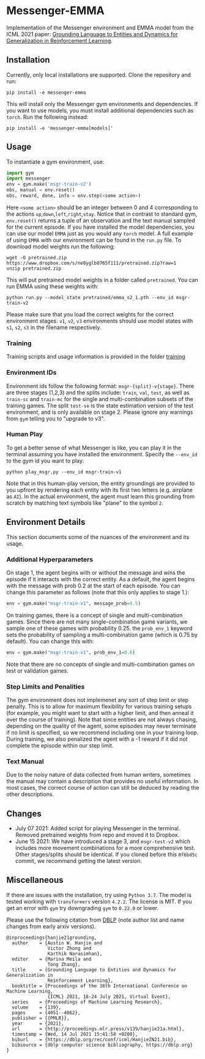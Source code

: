 # Messenger-EMMA
Implementation of the Messenger environment and EMMA model from the ICML 2021 paper: [Grounding Language to Entities and Dynamics for Generalization in Reinforcement Learning](https://arxiv.org/abs/2101.07393). 

## Installation
Currently, only local installations are supported. Clone the repository and run:
```
pip install -e messenger-emma
```
This will install only the Messenger gym environments and dependencies. If you want to use models, you must install additional dependencies such as `torch`. Run the following instead:
```
pip install -e 'messenger-emma[models]'
```

## Usage
To instantiate a gym environment, use:
```python
import gym
import messenger
env = gym.make('msgr-train-v2')
obs, manual = env.reset()
obs, reward, done, info = env.step(<some action>)
```
Here `<some action>` should be an integer between 0 and 4 corresponding to the actions `up`,`down`,`left`,`right`,`stay`. Notice that in contrast to standard gym, `env.reset()` returns a tuple of an observation and the text manual sampled for the current episode. If you have installed the model dependencies, you can use our model `EMMA` just as you would any `torch` model. A full example of using `EMMA` with our environment can be found in the `run.py` file. To download model weights run the following:
```
wget -O pretrained.zip https://www.dropbox.com/s/ne8yglb0765f111/pretrained.zip?raw=1
unzip pretrained.zip
```
This will put pretrained model weights in a folder called `pretrained`. You can run EMMA using these weights with:
```
python run.py --model_state pretrained/emma_s2_1.pth --env_id msgr-train-v2
```
 Please make sure that you load the correct weights for the correct environment stages. `v1`, `v2`, `v3` environments should use model states with `s1`, `s2`, `s3` in the filename respectively.

 ### Training

Training scripts and usage information is provided in the folder [training](./training/)

### Environment IDs
Environment ids follow the following format: `msgr-{split}-v{stage}`. There are three stages (1,2,3) and the splits include: `train`, `val`, `test`, as well as `train-sc` and `train-mc` for the single and multi-combination subsets of the training games. The split `test-se` is the state estimation version of the test environment, and is only available on stage 2. Please ignore any warnings from `gym` telling you to "upgrade to v3".

### Human Play
To get a better sense of what Messenger is like, you can play it in the terminal assuming you have installed the environment. Specify the `--env_id` to the gym id you want to play:
```
python play_msgr.py --env_id msgr-train-v1
```
Note that in this human-play version, the entity groundings are provided to you upfront by rendering each entity with its first two letters (e.g. airplane as `AI`). In the actual environment, the agent must learn this grounding from scratch by matching text symbols like "plane" to the symbol `2`.

## Environment Details
This section documents some of the nuances of the environment and its usage.

### Additional Hyperparameters

On stage 1, the agent begins with or without the message and wins the episode if it interacts with the correct entity. As a default, the agent begins with the message with prob 0.2 at the start of each episode. You can change this parameter as follows (note that this only applies to stage 1.):
```python
env = gym.make("msgr-train-v1", message_prob=0.5)
```

On training games, there is a concept of single and multi-combination games. Since there are not many single-combination game variants, we sample one of these games with probability 0.25. the `prob_env_1` keyword sets the probability of sampling a multi-combination game (which is 0.75 by default). You can change this with:
```python
env = gym.make("msgr-train-v1", prob_env_1=0.6)
```
Note that there are no concepts of single and multi-combination games on test or validation games.

### Step Limits and Penalities

The gym environment does not implemenet any sort of step limit or step penalty. This is to allow for maximum flexibility for various training setups (for example, you might want to start with a higher limit, and then anneal it over the course of training). Note that since entities are not always chasing, depending on the quality of the agent, some episodes may never terminate if no limit is specified, so we recommend including one in your training loop. During training, we also penalized the agent with a -1 reward if it did not complete the episode within our step limit.

### Text Manual

Due to the noisy nature of data collected from human writers, sometimes the manual may contain a description that provides no useful information. In most cases, the correct course of action can still be deduced by reading the other descriptions.

## Changes
- July 07 2021: Added script for playing Messenger in the terminal. Removed pretrained weights from repo and moved it to Dropbox.
- June 15 2021: We have introduced a stage 3, and `msgr-test-v2` which includes more movement combinations for a more comprehensive test. Other stages/splits should be identical. If you cloned before this `8f6bd5c` commit, we recommend getting the latest version.

## Miscellaneous
If there are issues with the installation, try using `Python 3.7`. The model is tested working with `transformers` version `4.2.2`. The license is MIT. If you get an error with `gym` try downgrading `gym` to `0.22.0` or lower.

Please use the following citation from [DBLP](https://dblp.org/rec/conf/icml/HanjieZN21.html?view=bibtex) (note author list and name changes from early arxiv versions).

```
@inproceedings{hanjie21grounding,
  author    = {Austin W. Hanjie and
               Victor Zhong and
               Karthik Narasimhan},
  editor    = {Marina Meila and
               Tong Zhang},
  title     = {Grounding Language to Entities and Dynamics for Generalization in
               Reinforcement Learning},
  booktitle = {Proceedings of the 38th International Conference on Machine Learning,
               {ICML} 2021, 18-24 July 2021, Virtual Event},
  series    = {Proceedings of Machine Learning Research},
  volume    = {139},
  pages     = {4051--4062},
  publisher = {{PMLR}},
  year      = {2021},
  url       = {http://proceedings.mlr.press/v139/hanjie21a.html},
  timestamp = {Wed, 14 Jul 2021 15:41:58 +0200},
  biburl    = {https://dblp.org/rec/conf/icml/HanjieZN21.bib},
  bibsource = {dblp computer science bibliography, https://dblp.org}
}
```

